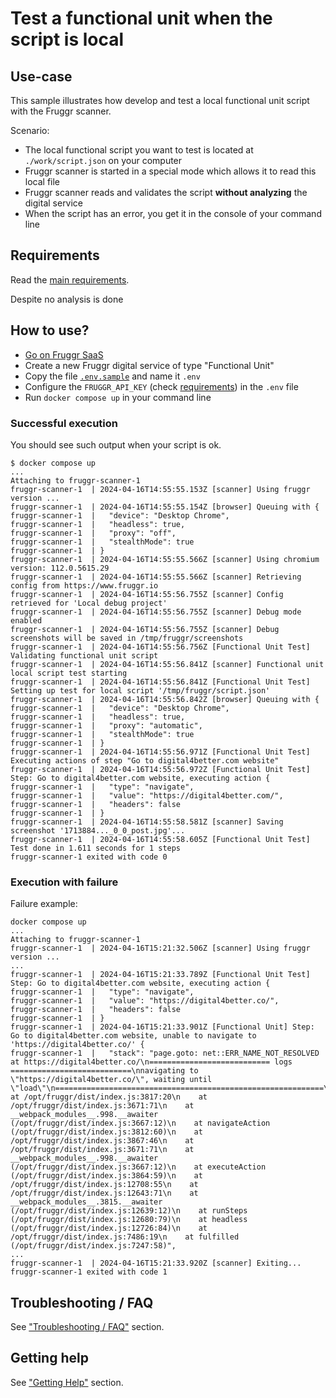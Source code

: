 
# Test a functional unit when the script is local

## Use-case

This sample illustrates how develop and test a local functional unit script with the Fruggr scanner.

Scenario:
- The local functional script you want to test is located at `./work/script.json` on your computer
- Fruggr scanner is started in a special mode which allows it to read this local file
- Fruggr scanner reads and validates the script **without analyzing** the digital service
- When the script has an error, you get it in the console of your command line

## Requirements

Read the [main requirements](../#requirements).

Despite no analysis is done

## How to use?

- [Go on Fruggr SaaS](https://www.fruggr.io/app)
- Create a new Fruggr digital service of type "Functional Unit"
- Copy the file [`.env.sample`](.env.sample) and name it `.env`
- Configure the `FRUGGR_API_KEY` (check [requirements](#requirements)) in the `.env` file
- Run `docker compose up` in your command line

### Successful execution

You should see such output when your script is ok.

```
$ docker compose up
...
Attaching to fruggr-scanner-1
fruggr-scanner-1  | 2024-04-16T14:55:55.153Z [scanner] Using fruggr version ...
fruggr-scanner-1  | 2024-04-16T14:55:55.154Z [browser] Queuing with {
fruggr-scanner-1  |   "device": "Desktop Chrome",
fruggr-scanner-1  |   "headless": true,
fruggr-scanner-1  |   "proxy": "off",
fruggr-scanner-1  |   "stealthMode": true
fruggr-scanner-1  | }
fruggr-scanner-1  | 2024-04-16T14:55:55.566Z [scanner] Using chromium version: 112.0.5615.29
fruggr-scanner-1  | 2024-04-16T14:55:55.566Z [scanner] Retrieving config from https://www.fruggr.io
fruggr-scanner-1  | 2024-04-16T14:55:56.755Z [scanner] Config retrieved for 'Local debug project'
fruggr-scanner-1  | 2024-04-16T14:55:56.755Z [scanner] Debug mode enabled
fruggr-scanner-1  | 2024-04-16T14:55:56.755Z [scanner] Debug screenshots will be saved in /tmp/fruggr/screenshots
fruggr-scanner-1  | 2024-04-16T14:55:56.756Z [Functional Unit Test] Validating functional unit script
fruggr-scanner-1  | 2024-04-16T14:55:56.841Z [scanner] Functional unit local script test starting
fruggr-scanner-1  | 2024-04-16T14:55:56.841Z [Functional Unit Test] Setting up test for local script '/tmp/fruggr/script.json'
fruggr-scanner-1  | 2024-04-16T14:55:56.842Z [browser] Queuing with {
fruggr-scanner-1  |   "device": "Desktop Chrome",
fruggr-scanner-1  |   "headless": true,
fruggr-scanner-1  |   "proxy": "automatic",
fruggr-scanner-1  |   "stealthMode": true
fruggr-scanner-1  | }
fruggr-scanner-1  | 2024-04-16T14:55:56.971Z [Functional Unit Test] Executing actions of step "Go to digital4better.com website"
fruggr-scanner-1  | 2024-04-16T14:55:56.972Z [Functional Unit Test] Step: Go to digital4better.com website, executing action {
fruggr-scanner-1  |   "type": "navigate",
fruggr-scanner-1  |   "value": "https://digital4better.com/",
fruggr-scanner-1  |   "headers": false
fruggr-scanner-1  | }
fruggr-scanner-1  | 2024-04-16T14:55:58.581Z [scanner] Saving screenshot '1713884..._0_0_post.jpg'...
fruggr-scanner-1  | 2024-04-16T14:55:58.605Z [Functional Unit Test] Test done in 1.611 seconds for 1 steps
fruggr-scanner-1 exited with code 0
```

### Execution with failure

Failure example:

```
docker compose up
...
Attaching to fruggr-scanner-1
fruggr-scanner-1  | 2024-04-16T15:21:32.506Z [scanner] Using fruggr version ...
...
fruggr-scanner-1  | 2024-04-16T15:21:33.789Z [Functional Unit Test] Step: Go to digital4better.com website, executing action {
fruggr-scanner-1  |   "type": "navigate",
fruggr-scanner-1  |   "value": "https://digital4better.co/",
fruggr-scanner-1  |   "headers": false
fruggr-scanner-1  | }
fruggr-scanner-1  | 2024-04-16T15:21:33.901Z [Functional Unit] Step: Go to digital4better.com website, unable to navigate to 'https://digital4better.co/' {
fruggr-scanner-1  |   "stack": "page.goto: net::ERR_NAME_NOT_RESOLVED at https://digital4better.co/\n=========================== logs ===========================\nnavigating to \"https://digital4better.co/\", waiting until \"load\"\n============================================================\n    at /opt/fruggr/dist/index.js:3817:20\n    at /opt/fruggr/dist/index.js:3671:71\n    at __webpack_modules__.998.__awaiter (/opt/fruggr/dist/index.js:3667:12)\n    at navigateAction (/opt/fruggr/dist/index.js:3812:60)\n    at /opt/fruggr/dist/index.js:3867:46\n    at /opt/fruggr/dist/index.js:3671:71\n    at __webpack_modules__.998.__awaiter (/opt/fruggr/dist/index.js:3667:12)\n    at executeAction (/opt/fruggr/dist/index.js:3864:59)\n    at /opt/fruggr/dist/index.js:12708:55\n    at /opt/fruggr/dist/index.js:12643:71\n    at __webpack_modules__.3815.__awaiter (/opt/fruggr/dist/index.js:12639:12)\n    at runSteps (/opt/fruggr/dist/index.js:12680:79)\n    at headless (/opt/fruggr/dist/index.js:12726:84)\n    at /opt/fruggr/dist/index.js:7486:19\n    at fulfilled (/opt/fruggr/dist/index.js:7247:58)",
...
fruggr-scanner-1  | 2024-04-16T15:21:33.920Z [scanner] Exiting...
fruggr-scanner-1 exited with code 1
```

## Troubleshooting / FAQ

See ["Troubleshooting / FAQ"](../#troubleshooting-faq) section.

## Getting help

See ["Getting Help"](../#getting-help) section.
